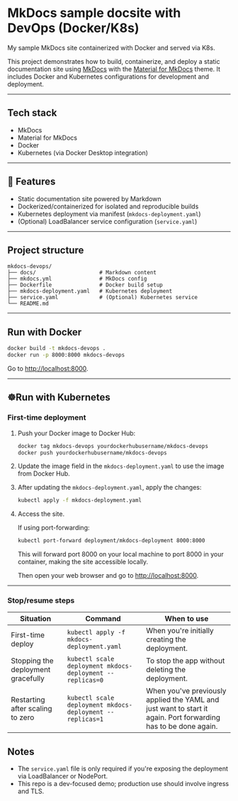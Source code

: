 # MkDocs sample docsite with DevOps (Docker/K8s)

My sample MkDocs site containerized with Docker and served via K8s.

This project demonstrates how to build, containerize, and deploy a static documentation site using [MkDocs](https://www.mkdocs.org/) with the [Material for MkDocs](https://squidfunk.github.io/mkdocs-material/) theme. It includes Docker and Kubernetes configurations for development and deployment.

---

## Tech stack

- MkDocs  
- Material for MkDocs  
- Docker  
- Kubernetes (via Docker Desktop integration)  

---

## 🚀 Features

- Static documentation site powered by Markdown  
- Dockerized/containerized for isolated and reproducible builds  
- Kubernetes deployment via manifest (`mkdocs-deployment.yaml`)  
- (Optional) LoadBalancer service configuration (`service.yaml`) 

---

## Project structure

```
mkdocs-devops/
├── docs/                    # Markdown content
├── mkdocs.yml               # MkDocs config
├── Dockerfile               # Docker build setup
├── mkdocs-deployment.yaml   # Kubernetes deployment
├── service.yaml             # (Optional) Kubernetes service
└── README.md
```

---

## Run with Docker

```bash
docker build -t mkdocs-devops .
docker run -p 8000:8000 mkdocs-devops
```

Go to [http://localhost:8000](http://localhost:8000).

---

## ☸Run with Kubernetes

### First-time deployment

1. Push your Docker image to Docker Hub:

    ```bash
    docker tag mkdocs-devops yourdockerhubusername/mkdocs-devops
    docker push yourdockerhubusername/mkdocs-devops
    ```

2. Update the image field in the `mkdocs-deployment.yaml` to use the image from Docker Hub.

3. After updating the `mkdocs-deployment.yaml`, apply the changes:

    ```bash
    kubectl apply -f mkdocs-deployment.yaml
    ```

4. Access the site.
    
    If using port-forwarding:

    ```bash
    kubectl port-forward deployment/mkdocs-deployment 8000:8000
    ```

    This will forward port 8000 on your local machine to port 8000 in your container, making the site accessible locally.

    Then open your web browser and go to [http://localhost:8000](http://localhost:8000).
---

### Stop/resume steps

| Situation                          | Command                                                   | When to use                                                                                                    |
| ---------------------------------- | --------------------------------------------------------- | -------------------------------------------------------------------------------------------------------------- |
| First-time deploy                  | `kubectl apply -f mkdocs-deployment.yaml`                 | When you're initially creating the deployment.                                                                 |
| Stopping the deployment gracefully | `kubectl scale deployment mkdocs-deployment --replicas=0` | To stop the app without deleting the deployment.                                                               |
| Restarting after scaling to zero   | `kubectl scale deployment mkdocs-deployment --replicas=1` | When you've previously applied the YAML and just want to start it again. Port forwarding has to be done again. |

## Notes

- The `service.yaml` file is only required if you're exposing the deployment via LoadBalancer or NodePort.
- This repo is a dev-focused demo; production use should involve ingress and TLS.

